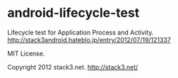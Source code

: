 android-lifecycle-test
======================

Lifecycle test for Application Process and Activity.
http://stack3android.hateblo.jp/entry/2012/07/19/121337


MIT License.


Copyright 2012 stack3.net.
http://stack3.net/